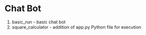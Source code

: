 # Chat Bot
1. basic_run - basic chat bot
2. square_calculator - addition of app.py Python file for execution
